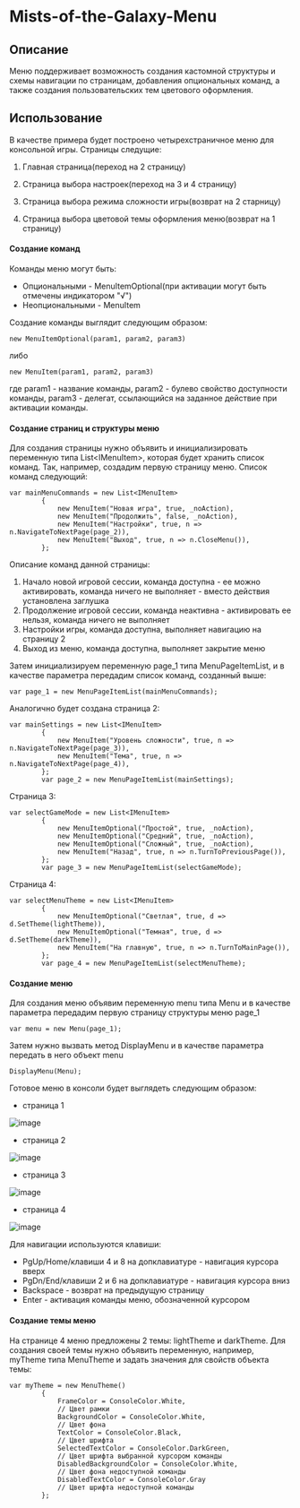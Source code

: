 # Mists-of-the-Galaxy-Menu

## Описание

Меню поддерживает возможность создания кастомной структуры и схемы навигации по страницам, добавления опциональных команд, а также создания пользовательских тем цветового оформления.
 

## Использование

В качестве примера будет построено четырехстраничное меню для консольной игры. Страницы следущие:

1. Главная страница(переход на 2 страницу)

2. Страница выбора настроек(переход на 3 и 4 страницу)

3. Страница выбора режима сложности игры(возврат на 2 старницу)

4. Страница выбора цветовой темы оформления меню(возврат на 1 страницу)

#### Создание команд

Команды меню могут быть: 

* Опциональными - MenuItemOptional(при активации могут быть отмечены индикатором "√") 
* Неопциональными - MenuItem

Создание команды выглядит следующим образом:

    new MenuItemOptional(param1, param2, param3)
    
либо
    
    new MenuItem(param1, param2, param3)
    
где param1 - название команды, param2 - булево свойство доступности команды, param3 - делегат, ссылающийся на заданное действие при активации команды.

#### Создание страниц и структуры меню

Для создания страницы нужно объявить и инициализировать переменную типа List\<IMenuItem\>, которая будет хранить список команд. Так, например, создадим первую страницу меню. Список команд следующий:
 
    var mainMenuCommands = new List<IMenuItem>
            {
                new MenuItem("Новая игра", true, _noAction),
                new MenuItem("Продолжить", false, _noAction),
                new MenuItem("Настройки", true, n => n.NavigateToNextPage(page_2)),
                new MenuItem("Выход", true, n => n.CloseMenu()),
            };
            
 Описание команд данной страницы:
 
 1. Начало новой игровой сессии, команда доступна - ее можно активировать, команда ничего не выполняет - вместо действия установлена заглушка
 2. Продолжение игровой сессии, команда неактивна - активировать ее нельзя, команда ничего не выполняет
 3. Настройки игры, команда доступна, выполняет навигацию на страницу 2
 4. Выход из меню, команда доступна, выполняет закрытие меню 
 
 Затем инициализируем переменную page_1 типа MenuPageItemList, и в качестве параметра передадим список команд, созданный выше:
 
    var page_1 = new MenuPageItemList(mainMenuCommands);
 
 Аналогично будет создана страница 2:
 
    var mainSettings = new List<IMenuItem>
            {
                new MenuItem("Уровень сложности", true, n => n.NavigateToNextPage(page_3)),
                new MenuItem("Тема", true, n => n.NavigateToNextPage(page_4)),
            };
            var page_2 = new MenuPageItemList(mainSettings);
 
 Страница 3:
 
    var selectGameMode = new List<IMenuItem>
            {
                new MenuItemOptional("Простой", true, _noAction),
                new MenuItemOptional("Средний", true, _noAction),
                new MenuItemOptional("Сложный", true, _noAction),
                new MenuItem("Назад", true, n => n.TurnToPreviousPage()),
            };
            var page_3 = new MenuPageItemList(selectGameMode);
 
 Страница 4:
 
    var selectMenuTheme = new List<IMenuItem>
            {
                new MenuItemOptional("Светлая", true, d => d.SetTheme(lightTheme)),
                new MenuItemOptional("Темная", true, d => d.SetTheme(darkTheme)),
                new MenuItem("На главную", true, n => n.TurnToMainPage()),
            };
            var page_4 = new MenuPageItemList(selectMenuTheme);

#### Создание меню

Для создания меню объявим переменную menu типа Menu и в качестве параметра передадим первую страницу структуры меню page_1

    var menu = new Menu(page_1);
    
Затем нужно вызвать метод DisplayMenu и в качестве параметра передать в него объект menu

    DisplayMenu(Menu);
    
Готовое меню в консоли будет выглядеть следующим образом:

* страница 1

![image](https://user-images.githubusercontent.com/55708187/228007062-f30c6cfa-a076-4a6d-a446-76c31174ac3d.png)

* страница 2

![image](https://user-images.githubusercontent.com/55708187/228007234-50810f8b-1c2d-4da3-bdf1-1a06768ddbe8.png)

* страница 3

![image](https://user-images.githubusercontent.com/55708187/228007360-ae2529b8-c112-4add-a327-928201673d2e.png)

* страница 4

![image](https://user-images.githubusercontent.com/55708187/228007463-a7d36084-ce4e-497e-a07a-21f7fab31c59.png)

Для навигации используются клавиши:

* PgUp/Home/клавиши 4 и 8 на допклавиатуре - навигация курсора вверх
* PgDn/End/клавиши 2 и 6 на допклавиатуре - навигация курсора вниз
* Backspace - возврат на предыдущую страницу
* Enter - активация команды меню, обозначенной курсором

#### Создание темы меню

На странице 4 меню предложены 2 темы: lightTheme и darkTheme. Для создания своей темы нужно объявить переменную, например, myTheme типа 
MenuTheme и задать значения для свойств объекта темы:

    var myTheme = new MenuTheme()
            {
                FrameColor = ConsoleColor.White,
                // Цвет рамки
                BackgroundColor = ConsoleColor.White,
                // Цвет фона
                TextColor = ConsoleColor.Black,
                // Цвет шрифта
                SelectedTextColor = ConsoleColor.DarkGreen,
                // Цвет шрифта выбранной курсором команды 
                DisabledBackgroundColor = ConsoleColor.White,
                // Цвет фона недоступной команды
                DisabledTextColor = ConsoleColor.Gray
                // Цвет шрифта недоступной команды
            };


